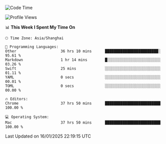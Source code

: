 <!--START_SECTION:waka-->
![Code Time](http://img.shields.io/badge/Code%20Time-3%2C326%20hrs%2044%20mins-blue)

![Profile Views](http://img.shields.io/badge/Profile%20Views-0-blue)

📊 **This Week I Spent My Time On** 

```text
🕑︎ Time Zone: Asia/Shanghai

💬 Programming Languages: 
Other                    36 hrs 10 mins      ████████████████████████░   95.61 % 
Markdown                 1 hr 14 mins        █░░░░░░░░░░░░░░░░░░░░░░░░   03.26 % 
Swift                    25 mins             ░░░░░░░░░░░░░░░░░░░░░░░░░   01.11 % 
YAML                     0 secs              ░░░░░░░░░░░░░░░░░░░░░░░░░   00.01 % 
TOML                     0 secs              ░░░░░░░░░░░░░░░░░░░░░░░░░   00.00 % 

🔥 Editors: 
Chrome                   37 hrs 50 mins      █████████████████████████   100.00 % 

💻 Operating System: 
Mac                      37 hrs 50 mins      █████████████████████████   100.00 % 
```


 Last Updated on 16/01/2025 22:19:15 UTC
<!--END_SECTION:waka-->
